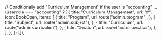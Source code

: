 // Conditionally add "Curriculum Management" if the user is "accounting"
...(user.role === "accounting" ? [
{
title: "Curriculum Management",
url: "#",
icon: BookOpen,
items: [
{
title: "Program",
url: route("admin.program"),
},
{
title: "Subject",
url: route("admin.subject"),
},
{
title: "Curriculum",
url: route("admin.curriculum"),
},
{
title: "Section",
url: route("admin.section"),
},
],
},
] : []),
